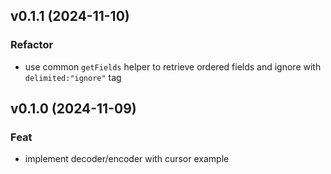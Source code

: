 ## v0.1.1 (2024-11-10)

### Refactor

- use common `getFields` helper to retrieve ordered fields and ignore with `delimited:"ignore"` tag

## v0.1.0 (2024-11-09)

### Feat

- implement decoder/encoder with cursor example
